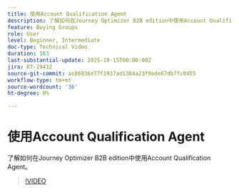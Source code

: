 ```yaml
---
title: 使用Account Qualification Agent
description: 了解如何在Journey Optimizer B2B edition中使用Account Qualification Agent。
feature: Buying Groups
role: User
level: Beginner, Intermediate
doc-type: Technical Video
duration: 163
last-substantial-update: 2025-10-15T00:00:00Z
jira: KT-19412
source-git-commit: ac86936e77f1937ad1384a23f9ede67db7fc0455
workflow-type: tm+mt
source-wordcount: '36'
ht-degree: 0%

---
```


# 使用Account Qualification Agent

了解如何在Journey Optimizer B2B edition中使用Account Qualification Agent。

>[!VIDEO](https://video.tv.adobe.com/v/3475849/?captions=chi_hans&learn=on&enablevpops)
